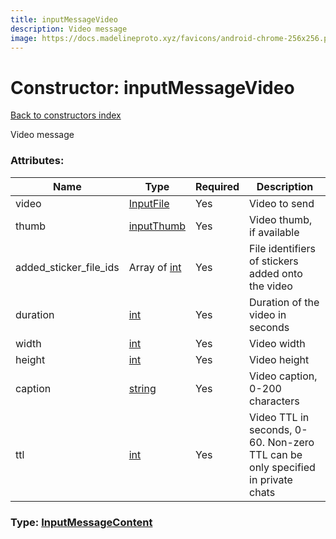 ```yaml
---
title: inputMessageVideo
description: Video message
image: https://docs.madelineproto.xyz/favicons/android-chrome-256x256.png
---
```

# Constructor: inputMessageVideo  
[Back to constructors index](index.md)



Video message

### Attributes:

| Name     |    Type       | Required | Description |
|----------|---------------|----------|-------------|
|video|[InputFile](../types/InputFile.md) | Yes|Video to send|
|thumb|[inputThumb](../constructors/inputThumb.md) | Yes|Video thumb, if available|
|added\_sticker\_file\_ids|Array of [int](../types/int.md) | Yes|File identifiers of stickers added onto the video|
|duration|[int](../types/int.md) | Yes|Duration of the video in seconds|
|width|[int](../types/int.md) | Yes|Video width|
|height|[int](../types/int.md) | Yes|Video height|
|caption|[string](../types/string.md) | Yes|Video caption, 0-200 characters|
|ttl|[int](../types/int.md) | Yes|Video TTL in seconds, 0-60. Non-zero TTL can be only specified in private chats|



### Type: [InputMessageContent](../types/InputMessageContent.md)


